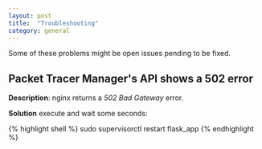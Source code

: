```yaml
---
layout: post
title:  "Troubleshooting"
category: general
---
```


Some of these problems might be open issues pending to be fixed.

## Packet Tracer Manager's API shows a 502 error

__Description__: nginx returns a _502 Bad Gateway_ error.

__Solution__ execute and wait some seconds:

{% highlight shell %}
sudo supervisorctl restart flask_app
{% endhighlight %}
